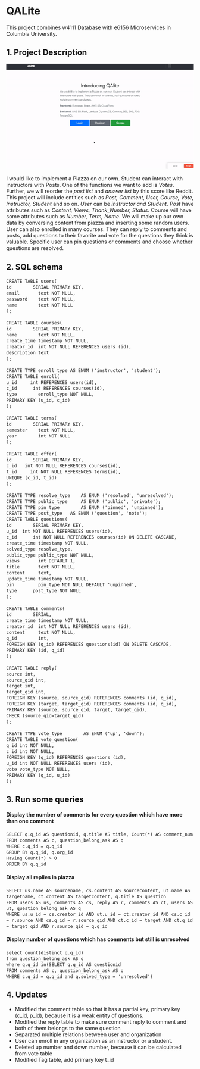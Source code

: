 # QALite
This project combines w4111 Database with e6156 Microservices in Columbia University.

## 1. Project Description 
![](./doc/intro.gif)

I would like to implement a Piazza on our own. Student can interact with instructors with Posts. One of the functions we want to add is *Votes*. Further, we will reorder the *post list*  and *answer list* by this score like Reddit. This project will include entities such as *Post, Comment, User, Course, Vote, Instructor, Student* and so on. *User* can be *instructor and Student*.  *Post* have attributes such as *Content, Views, Thank_Number, Status*. Course will have some attributes such as *Number, Term, Name*. We will make up our own data by conversing content from piazza and inserting some random users. User can also enrolled in many courses. They can reply to comments and posts, add questions to their favorite and vote for the questions they think is valuable. Specific user can pin questions or comments and choose whether questions are resolved.

## 2. SQL schema
```
CREATE TABLE users(
id        SERIAL PRIMARY KEY,
email       text NOT NULL,
password    text NOT NULL,
name        text NOT NULL
);

CREATE TABLE courses(
id        SERIAL PRIMARY KEY,
name        text NOT NULL,
create_time timestamp NOT NULL,
creator_id  int NOT NULL REFERENCES users (id),
description text
);

CREATE TYPE enroll_type AS ENUM ('instructor', 'student');
CREATE TABLE enroll(
u_id     int REFERENCES users(id),
c_id      int REFERENCES courses(id),
type        enroll_type NOT NULL,
PRIMARY KEY (u_id, c_id)
);

CREATE TABLE terms(
id        SERIAL PRIMARY KEY,
semester    text NOT NULL,
year        int NOT NULL
);

CREATE TABLE offer(
id        SERIAL PRIMARY KEY,
c_id   int NOT NULL REFERENCES courses(id),
t_id     int NOT NULL REFERENCES terms(id),
UNIQUE (c_id, t_id)
);

CREATE TYPE resolve_type    AS ENUM ('resolved', 'unresolved');
CREATE TYPE public_type     AS ENUM ('public', 'private');
CREATE TYPE pin_type        AS ENUM ('pinned', 'unpinned');
CREATE TYPE post_type   AS ENUM ('question', 'note');
CREATE TABLE questions(
id        SERIAL PRIMARY KEY,
u_id  int NOT NULL REFERENCES users(id),
c_id      int NOT NULL REFERENCES courses(id) ON DELETE CASCADE,
create_time timestamp NOT NULL,
solved_type resolve_type,
public_type public_type NOT NULL,
views       int DEFAULT 1,
title       text NOT NULL,
content     text,
update_time timestamp NOT NULL,
pin         pin_type NOT NULL DEFAULT 'unpinned',
type      post_type NOT NULL
);

CREATE TABLE comments(
id        SERIAL,
create_time timestamp NOT NULL,
creator_id  int NOT NULL REFERENCES users (id),
content     text NOT NULL,
q_id        int,
FOREIGN KEY (q_id) REFERENCES questions(id) ON DELETE CASCADE,
PRIMARY KEY (id, q_id)
);

CREATE TABLE reply( 
source int,
source_qid int,
target int,
target_qid int,
FOREIGN KEY (source, source_qid) REFERENCES comments (id, q_id),
FOREIGN KEY (target, target_qid) REFERENCES comments (id, q_id),
PRIMARY KEY (source, source_qid, target, target_qid),
CHECK (source_qid=target_qid)
);

CREATE TYPE vote_type        AS ENUM ('up', 'down');
CREATE TABLE vote_question(
q_id int NOT NULL,
c_id int NOT NULL,
FOREIGN KEY (q_id) REFERENCES questions (id),
u_id int NOT NULL REFERENCES users (id),
vote vote_type NOT NULL,
PRIMARY KEY (q_id, u_id)
);
```

## 3. Run some queries
#### Display the number of comments for every question which have more than one comment
```
SELECT q.q_id AS questionid, q.title AS title, Count(*) AS comment_num
FROM comments AS c, question_belong_ask AS q
WHERE c.q_id = q.q_id
GROUP BY q.q_id, q.org_id
Having Count(*) > 0
ORDER BY q.q_id
```

#### Display all replies in piazza
```
SELECT us.name AS sourcename, cs.content AS sourcecontent, ut.name AS targetname, ct.content AS targetcontent, q.title AS question
FROM users AS us, comments AS cs, reply AS r, comments AS ct, users AS ut, question_belong_ask AS q
WHERE us.u_id = cs.creator_id AND ut.u_id = ct.creator_id AND cs.c_id = r.source AND cs.q_id = r.source_qid AND ct.c_id = target AND ct.q_id = target_qid AND r.source_qid = q.q_id
```

#### Display number of questions which has comments but still is unresolved
```
select count(distinct q.q_id)
from question_belong_ask AS q
where q.q_id in(SELECT q.q_id AS questionid
FROM comments AS c, question_belong_ask AS q
WHERE c.q_id = q.q_id and q.solved_type = 'unresolved')
```

## 4. Updates
* Modified the comment table so that it has a partial key, primary key (c_id, p_id), because it is a weak entity of questions.
* Modified the reply table to make sure comment reply to comment and both of them belongs to the same question
* Separated multiple relations between user and organization
* User can enroll in any organization as an instructor or a student.
* Deleted up number and down number, because it can be calculated from vote table
* Modified Tag table, add primary key t_id
